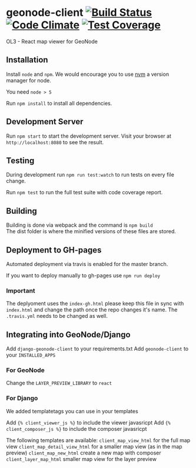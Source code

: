 # geonode-client [![Build Status](https://travis-ci.org/GeoNode/geonode-client.svg?branch=master)](https://travis-ci.org/GeoNode/geonode-client) [![Code Climate](https://codeclimate.com/github/GeoNode/geonode-viewer/badges/gpa.svg)](https://codeclimate.com/github/GeoNode/geonode-viewer) [![Test Coverage](https://codeclimate.com/github/GeoNode/geonode-viewer/badges/coverage.svg)](https://codeclimate.com/github/GeoNode/geonode-viewer/coverage)

OL3 - React map viewer for GeoNode

## Installation

Install `node` and `npm`. We would encourage you to use [nvm](https://github.com/creationix/nvm) a version manager for node.

You need `node > 5`

Run `npm install` to install all dependencies.

## Development Server

Run `npm start` to start the development server. Visit your browser at `http://localhost:8080` to see the result.

## Testing

During development run `npm run test:watch` to run tests on every file change.  

Run `npm test` to run the full test suite with code coverage report.  

## Building

Building is done via webpack and the command is `npm build`  
The dist folder is where the minified versions of these files are stored.  

## Deployment to GH-pages

Automated deployment via travis is enabled for the master branch. 

If you want to deploy manually to gh-pages use `npm run deploy`

### Important
The deplyoment uses the `index-gh.html` please keep this file in sync with `index.html` and change the path once the repo changes it's name. The `.travis.yml` needs to be changed as well.

## Integrating into GeoNode/Django

Add `django-geonode-client` to your requirements.txt
Add `geonode-client` to your `INSTALLED_APPS`

### For GeoNode
Change the `LAYER_PREVIEW_LIBRARY` to `react`

### For Django
We added templatetags you can use in your templates

Add `{% client_viewer_js %}` to include the viewer javasricpt
Add `{% client_composer_js %}` to include the composer javasricpt

The following templates are available:
`client_map_view_html` for the full map view
`client_map_detail_view_html` for a smaller map view (as in the map preview)
`client_map_new_html` create a new map with composer
`client_layer_map_html` smaller map view for the layer preview
